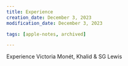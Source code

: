 ```yaml
---
title: Experience
creation_date: December 3, 2023
modification_date: December 3, 2023

tags: [apple-notes, archived]

---
```



Experience
Victoria Monét, Khalid & SG Lewis
